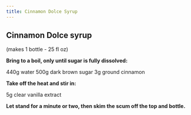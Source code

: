 ```yaml
---
title: Cinnamon Dolce Syrup
---
```


## Cinnamon Dolce syrup

(makes 1 bottle - 25 fl oz)

**Bring to a boil, only until sugar is fully dissolved:**

440g water
500g dark brown sugar
3g ground cinnamon

**Take off the heat and stir in:**

5g clear vanilla extract

**Let stand for a minute or two, then skim the scum off the top and bottle.**
